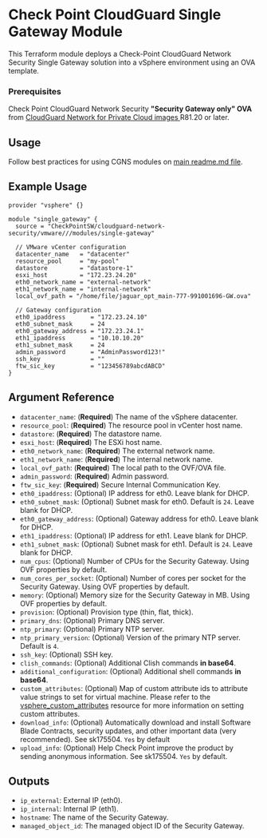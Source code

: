# Check Point CloudGuard Single Gateway Module

This Terraform module deploys a Check-Point CloudGuard Network Security Single Gateway solution into a vSphere
environment using an OVA template.

### Prerequisites

Check Point CloudGuard Network Security **"Security Gateway only" OVA**
from [CloudGuard Network for Private Cloud images
](https://support.checkpoint.com/results/sk/sk158292) R81.20 or later.

## Usage

Follow best practices for using CGNS modules
on [main readme.md file](https://registry.terraform.io/modules/CheckPointSW/cloudguard-network-security/vmware/latest).

## Example Usage

```hcl
provider "vsphere" {}

module "single_gateway" {
  source = "CheckPointSW/cloudguard-network-security/vmware///modules/single-gateway"

  // VMware vCenter configuration
  datacenter_name   = "datacenter"
  resource_pool     = "my-pool"
  datastore         = "datastore-1"
  esxi_host         = "172.23.24.20"
  eth0_network_name = "external-network"
  eth1_network_name = "internal-network"
  local_ovf_path = "/home/file/jaguar_opt_main-777-991001696-GW.ova"

  // Gateway configuration
  eth0_ipaddress       = "172.23.24.10"
  eth0_subnet_mask     = 24
  eth0_gateway_address = "172.23.24.1"
  eth1_ipaddress       = "10.10.10.20"
  eth1_subnet_mask     = 24
  admin_password       = "AdminPassword123!"
  ssh_key              = ""
  ftw_sic_key          = "123456789abcdABCD"
}
```

## Argument Reference

- `datacenter_name`: (**Required**) The name of the vSphere datacenter.
- `resource_pool`: (**Required**) The resource pool in vCenter host name.
- `datastore`: (**Required**) The datastore name.
- `esxi_host`: (**Required**) The ESXi host name.
- `eth0_network_name`: (**Required**) The external network name.
- `eth1_network_name`: (**Required**) The internal network name.
- `local_ovf_path`: (**Required**) The local path to the OVF/OVA file.
- `admin_password`: (**Required**) Admin password.
- `ftw_sic_key`: (**Required**) Secure Internal Communication Key.
- `eth0_ipaddress`: (Optional) IP address for eth0. Leave blank for DHCP.
- `eth0_subnet_mask`: (Optional) Subnet mask for eth0. Default is `24`. Leave blank for DHCP.
- `eth0_gateway_address`: (Optional) Gateway address for eth0. Leave blank for DHCP.
- `eth1_ipaddress`: (Optional) IP address for eth1. Leave blank for DHCP.
- `eth1_subnet_mask`: (Optional) Subnet mask for eth1. Default is `24`. Leave blank for DHCP.
- `num_cpus`: (Optional) Number of CPUs for the Security Gateway. Using OVF properties by default.
- `num_cores_per_socket`: (Optional) Number of cores per socket for the Security Gateway. Using OVF properties by
  default.
- `memory`: (Optional) Memory size for the Security Gateway in MB. Using OVF properties by default.
- `provision`: (Optional) Provision type (thin, flat, thick).
- `primary_dns`: (Optional) Primary DNS server.
- `ntp_primary`: (Optional) Primary NTP server.
- `ntp_primary_version`: (Optional) Version of the primary NTP server. Default is `4`.
- `ssh_key`: (Optional) SSH key.
- `clish_commands`: (Optional) Additional Clish commands **in base64**.
- `additional_configuration`: (Optional) Additional shell commands **in base64**.
- `custom_attributes`: (Optional) Map of custom attribute ids to attribute value strings to set for virtual machine.
  Please refer to
  the [vsphere_custom_attributes](https://registry.terraform.io/providers/hashicorp/vsphere/latest/docs/resources/custom_attribute#using-custom-attributes-in-a-supported-resource)
  resource for more information on setting custom attributes.
- `download_info`: (Optional) Automatically download and install Software Blade Contracts, security updates, and other
  important data (very recommended). See sk175504. `Yes` by default
- `upload_info`: (Optional) Help Check Point improve the product by sending anonymous information. See sk175504. `Yes`
  by default.

## Outputs

- `ip_external`: External IP (eth0).
- `ip_internal`: Internal IP (eth1).
- `hostname`: The name of the Security Gateway.
- `managed_object_id`: The managed object ID of the Security Gateway.

```